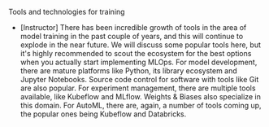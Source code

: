 Tools and technologies for training
- [Instructor] There has been incredible growth of tools in the area of model training in the past couple of years, and this will continue to explode in the near future. We will discuss some popular tools here, but it's highly recommended to scout the ecosystem for the best options when you actually start implementing MLOps. For model development, there are mature platforms like Python, its library ecosystem and Jupyter Notebooks. Source code control for software with tools like Git are also popular. For experiment management, there are multiple tools available, like Kubeflow and MLflow. Weights & Biases also specialize in this domain. For AutoML, there are, again, a number of tools coming up, the popular ones being Kubeflow and Databricks.